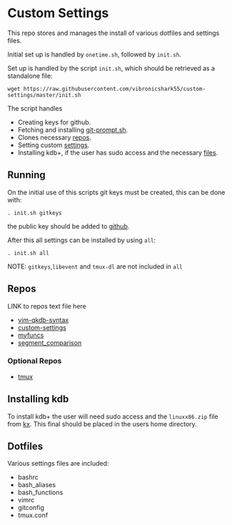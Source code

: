 # Custom Settings

This repo stores and manages the install of various dotfiles and settings files.

Initial set up is handled by `onetime.sh`, followed by `init.sh`.

Set up is handled by the script `init.sh`, which should be retrieved as a standalone file:

```
wget https://raw.githubusercontent.com/vibronicshark55/custom-settings/master/init.sh
```

The script handles
* Creating keys for github.
* Fetching and installing [git-prompt.sh](https://github.com/git/git/blob/master/contrib/completion/git-prompt.sh).
* Clones necessary [repos](https://github.com/vibronicshark55/custom-settings#repos).
* Setting custom [settings](https://github.com/vibronicshark55/custom-settings#settings).
* Installing kdb+, if the user has sudo access and the necessary [files](https://github.com/vibronicshark55/custom-settings#installing-kdb).


## Running

On the initial use of this scripts git keys must be created,
this can be done with:
```
. init.sh gitkeys
```
the public key should be added to [github](https://github.com/settings/keys).

After this all settings can be installed by using `all`:
```
. init.sh all
```
NOTE: `gitkeys`,`libevent` and `tmux-dl` are not included in `all`


## Repos

LINK to repos text file here

* [vim-qkdb-syntax](https://github.com/katusk/vim-qkdb-syntax)
* [custom-settings](https://github.com/vibronicshark55/custom-settings)
* [myfuncs](https://github.com/vibronicshark55/myfuncs)
* [segment_comparison](https://github.com/vibronicshark55/segment_comparison)

### Optional Repos

* [tmux](https://github.com/tmux/tmux.git)

## Installing kdb
To install kdb+ the user will need sudo access and the `linuxx86.zip` file from [kx](https://kx.com/download/).
This final should be placed in the users home directory.

## Dotfiles

Various settings files are included:

* bashrc
* bash_aliases
* bash_functions
* vimrc
* gitconfig
* tmux.conf
